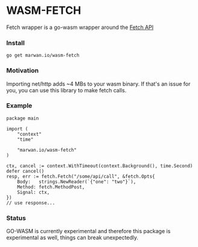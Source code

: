 # WASM-FETCH
Fetch wrapper is a go-wasm wrapper around the [Fetch API](https://developer.mozilla.org/en-US/docs/Web/API/Fetch_API)

### Install
`go get marwan.io/wasm-fetch`

### Motivation
Importing net/http adds ~4 MBs to your wasm binary. If that's an issue for you, you can use this
library to make fetch calls.


### Example

```golang
package main

import (
    "context"
    "time"

    "marwan.io/wasm-fetch"
)

ctx, cancel := context.WithTimeout(context.Background(), time.Second)
defer cancel()
resp, err := fetch.Fetch("/some/api/call", &fetch.Opts{
    Body:   strings.NewReader(`{"one": "two"}`),
    Method: fetch.MethodPost,
    Signal: ctx,
})
// use response...
```


### Status
GO-WASM is currently experimental and therefore this package is experimental as well, things can break unexpectedly. 